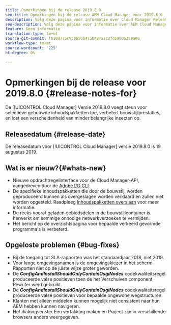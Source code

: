 ```yaml
---
title: Opmerkingen bij de release 2019.8.0
seo-title: Opmerkingen bij de release AEM Cloud Manager voor 2019.8.0
description: Volg deze pagina voor informatie over Cloud Manager Release 2019.8.0.
seo-description: Volg deze pagina voor informatie over AEM Cloud Manager Release 2019.8.0.
feature: Geen informatie
translation-type: tm+mt
source-git-commit: fb10d775c930b5bb475b497aac2fd59b053a9a00
workflow-type: tm+mt
source-wordcount: '225'
ht-degree: 0%

---
```


# Opmerkingen bij de release voor 2019.8.0 {#release-notes-for}

De [!UICONTROL Cloud Manager] Versie 2019.8.0 voegt steun voor selectieve gebouwde inhoudspakketten toe, verbetert bouwstijlprestaties, en lost een verscheidenheid van minder belangrijke insecten op.

## Releasedatum {#release-date}

De releasedatum voor [!UICONTROL Cloud Manager] versie 2019.8.0 is 19 augustus 2019.

## Wat is er nieuw?{#whats-new}

* Nieuwe opdrachtregelinterface voor de Cloud Manager-API, aangedreven door de [Adobe I/O CLI](https://github.com/adobe/aio-cli-plugin-cloudmanager).
* De specifieke inhoudspakketten die door de bouwstijl worden geproduceerd kunnen als overgeslagen worden verklaard en zullen niet worden opgesteld. Raadpleeg [Inhoudspakketten overslaan](/help/using/setting-up-project.md#skipping-content-packages) voor meer informatie.
* De reeks vooraf geladen gebiedsdelen in de bouwstijlcontainer is herwerkt om sommige onnodige netwerkverzoeken te vermijden.
* Het bericht op de overzichtspagina voor bepaalde verkeerd gevormde programma&#39;s is verbeterd.

## Opgeloste problemen {#bug-fixes}

* Bij de toegang tot SLA-rapporten was het standaardjaar 2018, niet 2019.
* Voor lange omgevingsnamen is de omgevingskiezer in het scherm Rapporten niet op de juiste wijze groter geworden.
* De ***ConfigAndInstallShouldOnlyContainOsgiNodes*** codekwaliteitsregel produceerde valse positieven toen de het Verschuiven component Rewriter werd gebruikt.
* De ***ConfigAndInstallShouldOnlyContainOsgiNodes*** codekwaliteitsregel produceerde valse positieven voor bepaalde ongewone wegstructuren.
* Klanten met alleen middelen kunnen mogelijk niet consistent naar hun AEM hebben kunnen navigeren.
* Het dialoogvenster Een vertakking maken en Project zijn in verschillende browsers anders weergegeven.
